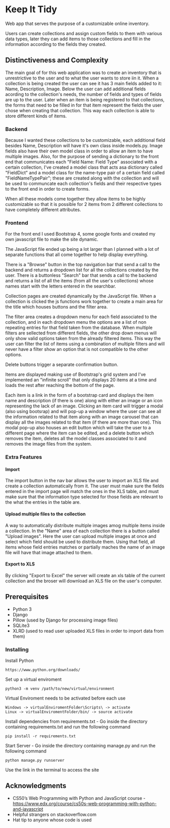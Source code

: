 # Keep It Tidy

Web app that serves the purpose of a customizable online inventory.

Users can create collections and assign custom fields to them with various data types, later they can add items to those collections and fill in the information according to the fields they created.

## Distinctiveness and Complexity

The main goal of for this web application was to create an inventory that is unrestrictive to the user and to what the user wants to store iin it.
When a collection is being created the user can see it has 3 main fields added to it: Name, Description, Image. Below the user can add additional fields acording to the collection's needs, the number of fields and types of fields are up to the user. Later when an item is being registered to that collections, the forms that need to be filled in for that item represent the fields the user chose when creating that collection. This way each collection is able to store different kinds of items.

### Backend
Because I wanted these collections to be customizable, each additional field besides Name, Description will have it's own class inside models.py.
Image fields also have their own model class in order to allow an item to have multiple images.
Also, for the purpose of sending a dictionary to the front end that communicates each "Field Name: Field Type" associated with a certain collection, I've created a model class that acts asa dictionary called "FieldDict" and a model class for the name-type pair of a certain field called "FieldNameTypePair"; these are created along with the collection and will be used to communcate each collection's fields and their respective types to the front end in order to create forms.

When all these models come together they allow items to be highly customizable so that it is possible for 2 items from 2 different collections to have completely different attributes.

### Frontend
For the front end I used Bootstrap 4, some google fonts and created my own javascript file to make the site dynamic.

The JavaScript file ended up being a lot larger than I planned with a lot of separate functions that all come together to help display everything.

There is a "Browse" button in the top navigation bar that send a call to the backend and returns a dropdown list for all the collections created by the user.
There is a buttonless "Search" bar that sends a call to the backend and returns a list of all the items (from all the user's collections) whose names start with the letters entered in the searchbar.

Collection pages are created dynamically by the JavaScript file. When a collection is clicked the js functions work together to create a main area for the title which houses buttons and the filter area.

The filter area creates a dropdown menu for each field associated to the collection, and in each dropdown menu the options are a list of non repeating entries for that field taken from the database. When multiple filters are sellected from different fields, the other drop down menus will only show valid options taken from the already filtered items.
This way the user can filter the list of items using a combination of multiple filters and will never have a filter show an option that is not compatible to the other options.

Delete buttons trigger a separate confirmation button.

Items are displayed making use of Bootstrap's grid system and I've implemented an "infinite scroll" that only displays 20 items at a time and loads the rest after reaching the bottom of the page.

Each item is a link in the form of a bootstrap card and displays the item name and description (if there is one) along with either an image or an icon representing the lack of an image. Clicking an item card will trigger a modal (also using bootsrap) and will pop-up a window where the user can see all the information related to that item along with an image carousel that can display all the images related to that item (if there are more than one). This modal pop-up also houses an edit button which will take the user to a different page where the item can be edited, and a delete button which removes the item, deletes all the model classes associated to it and removes the image files from the system.

### Extra Features

#### Import

The import button in the nav bar allows the user to import an XLS file and create a collection automatically from it. The user must make sure the fields entered in the import page will match the ones in the XLS table, and must make sure that the information type selected for those fields are relevant to the what the entries in the table are.

#### Upload multiple files to the collection

A way to automatically distribute multiple images amog multiple items inside a collection.
In the "Name" area of each collection there is a button called "Upload images". Here the user can upload multiple images at once and select which field should be used to distribute them. Using that field, all items whose field entries matches or partially maches the name of an image file will have that image attached to them.

#### Export to XLS

By clicking "Export to Excel" the server will create an xls table of the current collection and the broser will download an XLS file on the user's computer.

## Prerequisites

- Python 3
- Django
- Pillow (used by Django for processing image files)
- SQLite3
- XLRD (used to read user uploaded XLS files in order to import data from them)

### Installing

Install Python

    https://www.python.org/downloads/

Set up a virtual enviroment

    python3 -m venv /path/to/new/virtual/environment

Virtual Enviroment needs to be activated before each use

    Windows -> virtualEnviromentFolder\Scripts\ -> activate
    Linux -> virtualEnviromentFolder/bin/ -> source activate
    
Install dependencies from requirements.txt - Go inside the directory containing requirements.txt and run the following command

    pip install -r requirements.txt

Start Server - Go inside the directory containing manage.py and run the following command

    python manage.py runserver
    
Use the link in the terminal to access the site


## Acknowledgments

  - CS50’s Web Programming with Python and JavaScript course - https://www.edx.org/course/cs50s-web-programming-with-python-and-javascript
  - Helpful strangers on stackoverflow.com
  - Hat tip to anyone whose code is used
